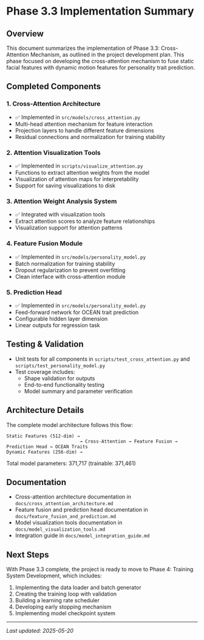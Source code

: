 # Phase 3.3 Implementation Summary

## Overview
This document summarizes the implementation of Phase 3.3: Cross-Attention Mechanism, as outlined in the project development plan. This phase focused on developing the cross-attention mechanism to fuse static facial features with dynamic motion features for personality trait prediction.

## Completed Components

### 1. Cross-Attention Architecture
- ✅ Implemented in `src/models/cross_attention.py`
- Multi-head attention mechanism for feature interaction
- Projection layers to handle different feature dimensions
- Residual connections and normalization for training stability

### 2. Attention Visualization Tools
- ✅ Implemented in `scripts/visualize_attention.py`
- Functions to extract attention weights from the model
- Visualization of attention maps for interpretability
- Support for saving visualizations to disk

### 3. Attention Weight Analysis System
- ✅ Integrated with visualization tools
- Extract attention scores to analyze feature relationships
- Visualization support for attention patterns

### 4. Feature Fusion Module
- ✅ Implemented in `src/models/personality_model.py`
- Batch normalization for training stability
- Dropout regularization to prevent overfitting
- Clean interface with cross-attention module

### 5. Prediction Head
- ✅ Implemented in `src/models/personality_model.py`
- Feed-forward network for OCEAN trait prediction
- Configurable hidden layer dimension
- Linear outputs for regression task

## Testing & Validation
- Unit tests for all components in `scripts/test_cross_attention.py` and `scripts/test_personality_model.py`
- Test coverage includes:
  - Shape validation for outputs
  - End-to-end functionality testing
  - Model summary and parameter verification

## Architecture Details

The complete model architecture follows this flow:
```
Static Features (512-dim) → 
                           → Cross-Attention → Feature Fusion → Prediction Head → OCEAN Traits
Dynamic Features (256-dim) →
```

Total model parameters: 371,717 (trainable: 371,461)

## Documentation
- Cross-attention architecture documentation in `docs/cross_attention_architecture.md`
- Feature fusion and prediction head documentation in `docs/feature_fusion_and_prediction.md`
- Model visualization tools documentation in `docs/model_visualization_tools.md`
- Integration guide in `docs/model_integration_guide.md`

## Next Steps
With Phase 3.3 complete, the project is ready to move to Phase 4: Training System Development, which includes:
1. Implementing the data loader and batch generator
2. Creating the training loop with validation
3. Building a learning rate scheduler
4. Developing early stopping mechanism
5. Implementing model checkpoint system

---
*Last updated: 2025-05-20*
